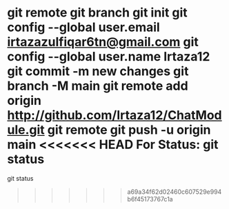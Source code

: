 git remote
git branch
git init
git config --global user.email irtazazulfiqar6tn@gmail.com
git config --global user.name  Irtaza12
git commit -m new changes
git branch -M main
git remote add origin http://github.com/Irtaza12/ChatModule.git
git remote
git push -u origin main
<<<<<<< HEAD
For Status:
git status
=======
git status

>>>>>>> a69a34f62d02460c607529e994b6f45173767c1a
